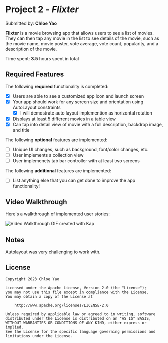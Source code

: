 # Project 2 - *Flixter*

Submitted by: **Chloe Yao**

**Flixter** is a movie browsing app that allows users to see a list of movies. They can then tap any movie in the list to see details of the movie, such as the movie name, movie poster, vote average, vote count, popularity, and a description of the movie.

Time spent: **3.5** hours spent in total

## Required Features

The following **required** functionality is completed:

- [x] Users are able to see a customized app icon and launch screen
- [x] Your app should work for any screen size and orientation using AutoLayout constraints
  - [x] I will demostrate auto layout implemention as horizontal rotation
- [x] Displays at least 5 different movies in a table view
- [x] Can tap into detail view of movie with a full description, backdrop image, and title
 
The following **optional** features are implemented:

- [ ] Unique UI changes, such as background, font/color changes, etc.
- [ ] User implements a collection view
- [ ] User implemenets tab bar controller with at least two screens

The following **additional** features are implemented:

- [ ] List anything else that you can get done to improve the app functionality!

## Video Walkthrough

Here's a walkthrough of implemented user stories:

<img src='https://github.com/chloeyyao/Flixster/blob/main/Kapture%202023-02-01%20at%2022.00.11.gif' title='Video Walkthrough' width='' alt='Video Walkthrough' />
<!-- Replace this with whatever GIF tool you used! -->
GIF created with Kap 
<!-- Recommended tools:
[Kap](https://getkap.co/) for macOS
[ScreenToGif](https://www.screentogif.com/) for Windows
[peek](https://github.com/phw/peek) for Linux. -->

## Notes

Autolayout was very challenging to work with.

## License

    Copyright 2023 Chloe Yao

    Licensed under the Apache License, Version 2.0 (the "License");
    you may not use this file except in compliance with the License.
    You may obtain a copy of the License at

        http://www.apache.org/licenses/LICENSE-2.0

    Unless required by applicable law or agreed to in writing, software
    distributed under the License is distributed on an "AS IS" BASIS,
    WITHOUT WARRANTIES OR CONDITIONS OF ANY KIND, either express or implied.
    See the License for the specific language governing permissions and
    limitations under the License.
